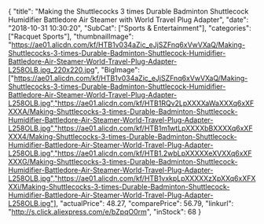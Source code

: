 {
	"title": "Making the Shuttlecocks 3 times Durable Badminton Shuttlecock Humidifier Battledore Air Steamer with World Travel Plug Adapter",
	"date": "2018-10-31 10:30:20",
	"SubCat": ["Sports & Entertainment"],
	"categories": ["Racquet Sports"],
	"thumbnailImage": "https://ae01.alicdn.com/kf/HTB1v034aZic_eJjSZFnq6xVwVXaQ/Making-Shuttlecocks-3-times-Durable-Badminton-Shuttlecock-Humidifier-Battledore-Air-Steamer-World-Travel-Plug-Adapter-L258OLB.jpg_220x220.jpg",
	"BigImage": ["https://ae01.alicdn.com/kf/HTB1v034aZic_eJjSZFnq6xVwVXaQ/Making-Shuttlecocks-3-times-Durable-Badminton-Shuttlecock-Humidifier-Battledore-Air-Steamer-World-Travel-Plug-Adapter-L258OLB.jpg","https://ae01.alicdn.com/kf/HTB1RQv2LpXXXXaWaXXXq6xXFXXXA/Making-Shuttlecocks-3-times-Durable-Badminton-Shuttlecock-Humidifier-Battledore-Air-Steamer-World-Travel-Plug-Adapter-L258OLB.jpg","https://ae01.alicdn.com/kf/HTB1m1wtLpXXXXbBXXXXq6xXFXXX4/Making-Shuttlecocks-3-times-Durable-Badminton-Shuttlecock-Humidifier-Battledore-Air-Steamer-World-Travel-Plug-Adapter-L258OLB.jpg","https://ae01.alicdn.com/kf/HTB1.2wbLpXXXXXeXVXXq6xXFXXXG/Making-Shuttlecocks-3-times-Durable-Badminton-Shuttlecock-Humidifier-Battledore-Air-Steamer-World-Travel-Plug-Adapter-L258OLB.jpg","https://ae01.alicdn.com/kf/HTB1vxkpLpXXXXXzXpXXq6xXFXXXi/Making-Shuttlecocks-3-times-Durable-Badminton-Shuttlecock-Humidifier-Battledore-Air-Steamer-World-Travel-Plug-Adapter-L258OLB.jpg"],
	"actualPrice": 48.27,
	"comparePrice": 56.79,
	"linkurl": "http://s.click.aliexpress.com/e/bZpqO0rm",
	"inStock": 68
}
